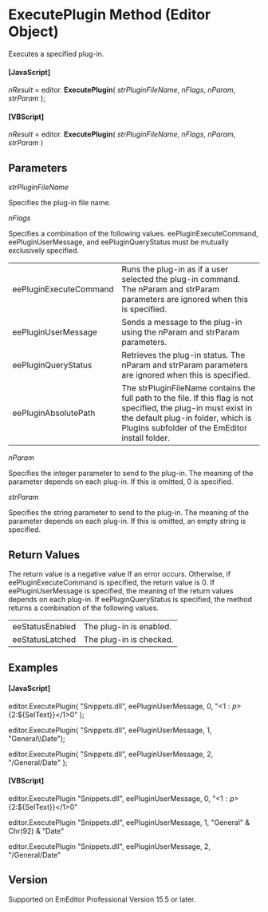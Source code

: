# ExecutePlugin Method (Editor Object)

Executes a specified plug-in.

#### \[JavaScript\]

_nResult_ = editor. **ExecutePlugin**( _strPluginFileName_, _nFlags_, _nParam_, _strParam_ );

#### \[VBScript\]

_nResult_ = editor. **ExecutePlugin**( _strPluginFileName_, _nFlags_, _nParam_, _strParam_ )

## Parameters

_strPluginFileName_

Specifies the plug-in file name.

_nFlags_

Specifies a combination of the following values. eePluginExecuteCommand, eePluginUserMessage, and eePluginQueryStatus must be mutually exclusively specified.

|     |     |
| --- | --- |
| eePluginExecuteCommand | Runs the plug-in as if a user selected the plug-in command. The nParam and strParam parameters are ignored when this is specified. |
| eePluginUserMessage | Sends a message to the plug-in using the nParam and strParam parameters. |
| eePluginQueryStatus | Retrieves the plug-in status. The nParam and strParam parameters are ignored when this is specified. |
| eePluginAbsolutePath | The strPluginFileName contains the full path to the file. If this flag is not specified, the plug-in must exist in the default plug-in folder, which is PlugIns subfolder of the EmEditor install folder. |

_nParam_

Specifies the integer parameter to send to the plug-in. The meaning of the parameter depends on each plug-in. If this is omitted, 0 is specified.

_strParam_

Specifies the string parameter to send to the plug-in. The meaning of the parameter depends on each plug-in. If this is omitted, an empty string is specified.

## Return Values

The return value is a negative value If an error occurs. Otherwise, if eePluginExecuteCommand is specified, the return value is 0. If eePluginUserMessage is specified, the meaning of the return values depends on each plug-in. If eePluginQueryStatus is specified, the method returns a combination of the following values.

|     |     |
| --- | --- |
| eeStatusEnabled | The plug-in is enabled. |
| eeStatusLatched | The plug-in is checked. |

## Examples

#### \[JavaScript\]

editor.ExecutePlugin( "Snippets.dll", eePluginUserMessage, 0, "<${1:p}>${2:${SelText}}</$1>$0" );

editor.ExecutePlugin( "Snippets.dll", eePluginUserMessage, 1, "General\\\Date");

editor.ExecutePlugin( "Snippets.dll", eePluginUserMessage, 2, "/General/Date" );

#### \[VBScript\]

editor.ExecutePlugin "Snippets.dll", eePluginUserMessage, 0, "<${1:p}>${2:${SelText}}</$1>$0"

editor.ExecutePlugin "Snippets.dll", eePluginUserMessage, 1, "General" & Chr(92) & "Date"

editor.ExecutePlugin "Snippets.dll", eePluginUserMessage, 2, "/General/Date"

## Version

Supported on EmEditor Professional Version 15.5 or later.
